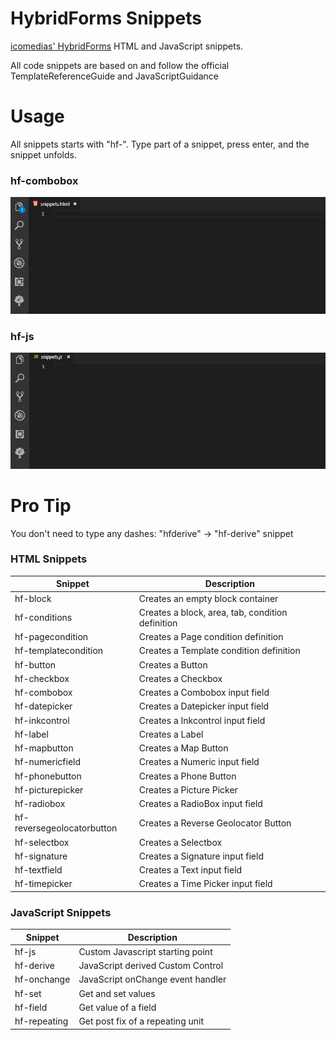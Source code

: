 # HybridForms Snippets

[icomedias' HybridForms](https://www.icomedias.com/de/) HTML and JavaScript snippets.

All code snippets are based on and follow the official TemplateReferenceGuide and JavaScriptGuidance

# Usage

All snippets starts with "hf-". Type part of a snippet, press enter, and the snippet unfolds.

### hf-combobox

![hf-combobox](images/hf-combobox.gif)

### hf-js

![hf-js](images/hf-js.gif)

# Pro Tip

You don't need to type any dashes: "hfderive" -> "hf-derive" snippet

### HTML Snippets

Snippet  | Description
---------|-------------
hf-block | Creates an empty block container
hf-conditions | Creates a block, area, tab, condition definition
hf-pagecondition | Creates a Page condition definition
hf-templatecondition | Creates a Template condition definition
hf-button | Creates a Button
hf-checkbox | Creates a Checkbox
hf-combobox | Creates a Combobox input field
hf-datepicker | Creates a Datepicker input field
hf-inkcontrol | Creates a Inkcontrol input field
hf-label | Creates a Label
hf-mapbutton | Creates a Map Button
hf-numericfield | Creates a Numeric input field
hf-phonebutton | Creates a Phone Button
hf-picturepicker | Creates a Picture Picker
hf-radiobox | Creates a RadioBox input field
hf-reversegeolocatorbutton | Creates a Reverse Geolocator Button
hf-selectbox | Creates a Selectbox
hf-signature | Creates a Signature input field
hf-textfield | Creates a Text input field
hf-timepicker | Creates a Time Picker input field

### JavaScript Snippets

Snippet | Description
--------|-------------
hf-js | Custom Javascript starting point
hf-derive | JavaScript derived Custom Control
hf-onchange | JavaScript onChange event handler
hf-set | Get and set values
hf-field | Get value of a field
hf-repeating | Get post fix of a repeating unit
